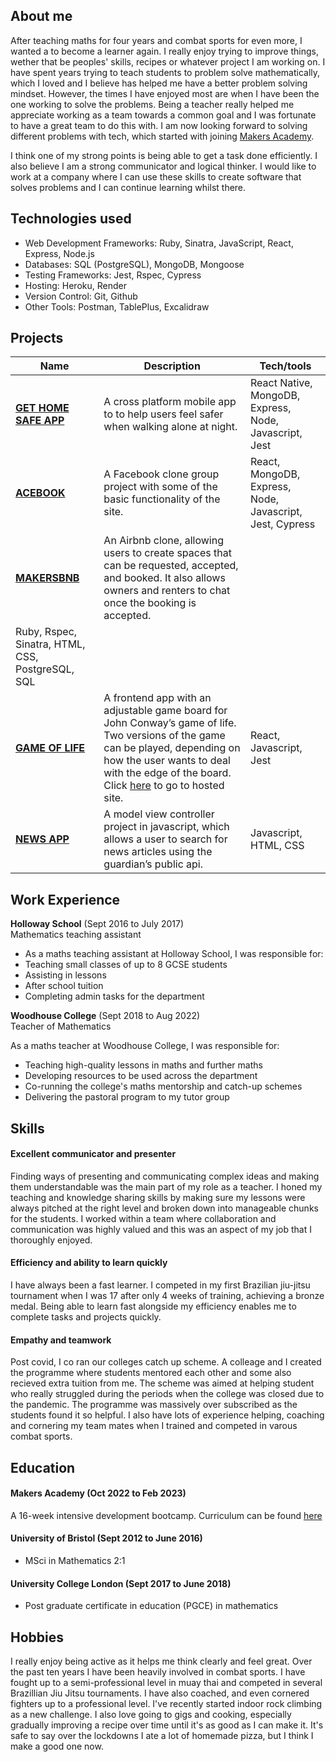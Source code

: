 ## About me

After teaching maths for four years and combat sports for even more, I wanted a to become a learner again. I really enjoy trying to improve things, wether that be peoples' skills, recipes or whatever project I am working on. I have spent years trying to teach students to problem solve mathematically, which I loved and I believe has helped me have a better problem solving mindset. However, the times I have enjoyed most are when I have been the one working to solve the problems. Being a teacher really helped me appreciate working as a team towards a common goal and I was fortunate to have a great team to do this with. I am now looking forward to solving different problems with tech, which started with joining [Makers Academy](https://makers.tech/).

I think one of my strong points is being able to get a task done efficiently. I also believe I am a strong communicator and logical thinker. I would like to work at a company where I can use these skills to create software that solves problems and I can continue learning whilst there.

## Technologies used

- Web Development Frameworks: Ruby, Sinatra, JavaScript, React, Express, Node.js
- Databases: SQL (PostgreSQL), MongoDB, Mongoose
- Testing Frameworks: Jest, Rspec, Cypress
- Hosting: Heroku, Render
- Version Control: Git, Github
- Other Tools: Postman, TablePlus, Excalidraw

## Projects


| Name                         | Description       | Tech/tools        |
| ---------------------------- | ----------------- | ----------------- |
| [**GET HOME SAFE APP**](https://github.com/jillwones/GetHomeSafe) | A cross platform mobile app to to help users feel safer when walking alone at night. | React Native, MongoDB, Express, Node, Javascript, Jest |
| [**ACEBOOK**](https://github.com/JudeA94/acebook-Charisma) | A Facebook clone group project with some of the basic functionality of the site. | React, MongoDB, Express, Node, Javascript, Jest, Cypress |
| [**MAKERSBNB**](https://github.com/atcq9876/engineering-project-1) | An Airbnb clone, allowing users to create spaces that can be requested, accepted, and booked. It also allows owners and renters to chat once the booking is accepted.
 | Ruby, Rspec, Sinatra, HTML, CSS, PostgreSQL, SQL|
 | [**GAME OF LIFE**](https://github.com/JudeA94/game-of-life) | A frontend app with an adjustable game board for John Conway’s game of life. Two versions of the game can be played, depending on how the user wants to deal with the edge of the board. Click [here](https://game-of-life1.herokuapp.com/) to go to hosted site. | React, Javascript, Jest |
 | [**NEWS APP**](https://github.com/JudeA94/news-app) | A model view controller project in javascript, which allows a user to search for news articles using the guardian’s public api. | Javascript, HTML, CSS |

## Work Experience

**Holloway School** (Sept 2016 to July 2017)  
Mathematics teaching assistant

- As a maths teaching assistant at Holloway School, I was responsible for:
- Teaching small classes of up to 8 GCSE students
- Assisting in lessons
- After school tuition
- Completing admin tasks for the department

**Woodhouse College** (Sept 2018 to Aug 2022)  
Teacher of Mathematics

As a maths teacher at Woodhouse College, I was responsible for:
- Teaching high-quality lessons in maths and further maths
- Developing resources to be used across the department
- Co-running the college's maths mentorship and catch-up schemes
- Delivering the pastoral program to my tutor group

## Skills

#### Excellent communicator and presenter ####
Finding ways of presenting and communicating complex ideas and making them understandable was the main part of my role as a teacher. I honed my teaching and knowledge sharing skills by making sure my lessons were always pitched at the right level and broken down into manageable chunks for the students. I worked within a team where collaboration and communication was highly valued and this was an aspect of my job that I thoroughly enjoyed.

#### Efficiency and ability to learn quickly ####
I have always been a fast learner. I competed in my first Brazilian jiu-jitsu tournament when I was 17 after only 4 weeks of training, achieving a bronze medal. Being able to learn fast alongside my efficiency enables me to complete tasks and projects quickly.


#### Empathy and teamwork ####
Post covid, I co ran our colleges catch up scheme. A colleage and I created the programme where students mentored each other and some also recieved extra tuition from me. The scheme was aimed at helping student who really struggled during the periods when the college was closed due to the pandemic. The programme was massively over subscribed as the students found it so helpful. I also have lots of experience helping, coaching and cornering my team mates when I trained and competed in varous combat sports.

## Education

#### Makers Academy (Oct 2022 to Feb 2023)
A 16-week intensive development bootcamp. Curriculum can be found [here](https://makers.tech/curriculum/)

#### University of Bristol (Sept 2012 to June 2016)
- MSci in Mathematics 2:1

#### University College London (Sept 2017 to June 2018)
- Post graduate certificate in education (PGCE) in mathematics


## Hobbies

I really enjoy being active as it helps me think clearly and feel great. Over the past ten years I have been heavily involved in combat sports. I have fought up to a semi-professional level in muay thai and competed in several Brazillian Jiu Jitsu tournaments. I have also coached, and even cornered fighters up to a professional level. I've recently started indoor rock climbing as a new challenge. I also love going to gigs and cooking, especially gradually improving a recipe over time until it's as good as I can make it. It's safe to say over the lockdowns I ate a lot of homemade pizza, but I think I make a good one now.

